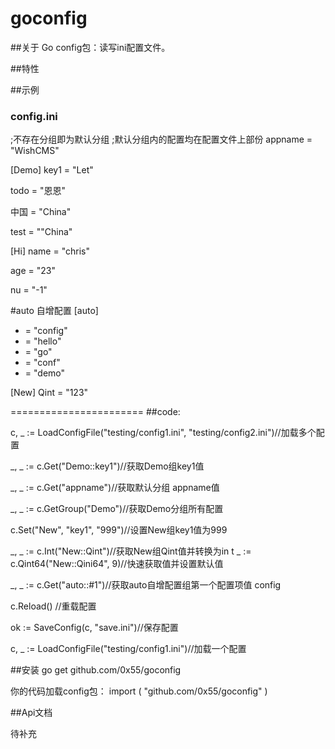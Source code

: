 goconfig
========

##关于
Go config包：读写ini配置文件。


##特性


##示例

### config.ini
;不存在分组即为默认分组
;默认分组内的配置均在配置文件上部份
appname = "WishCMS"

[Demo]
key1 = "Let"

todo = "恩恩"

中国 = "China"

test = ""China"

[Hi]
name = "chris"

age = "23"

nu = "-1"

#auto 自增配置
[auto]
- = "config"
- = "hello"
- = "go"
- = "conf"
- = "demo"

[New]
Qint = "123"

=======================
##code:

c, _ := LoadConfigFile("testing/config1.ini", "testing/config2.ini")//加载多个配置

_, _ := c.Get("Demo::key1")//获取Demo组key1值

_, _ := c.Get("appname")//获取默认分组 appname值

_, _ := c.GetGroup("Demo")//获取Demo分组所有配置

c.Set("New", "key1", "999")//设置New组key1值为999

_, _ := c.Int("New::Qint")//获取New组Qint值并转换为in
t
_ := c.Qint64("New::Qini64", 9)//快速获取值并设置默认值

_, _ := c.Get("auto::#1")//获取auto自增配置组第一个配置项值 config

c.Reload() //重载配置

ok := SaveConfig(c, "save.ini")//保存配置

c, _ := LoadConfigFile("testing/config1.ini")//加载一个配置

##安装
go get github.com/0x55/goconfig

你的代码加载config包：
import (
	"github.com/0x55/goconfig"
)

##Api文档

待补充

